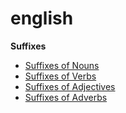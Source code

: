 # english
**Suffixes**
* [Suffixes of Nouns](suffixes/noun.md)
* [Suffixes of Verbs](suffixes/verb.md)
* [Suffixes of Adjectives](suffixes/adj.md)
* [Suffixes of Adverbs](suffixes/adverb.md)
